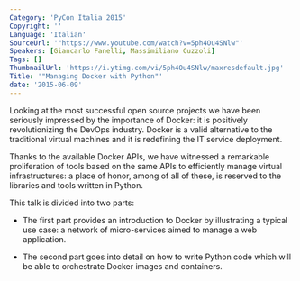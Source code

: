```yaml
---
Category: 'PyCon Italia 2015'
Copyright: ''
Language: 'Italian'
SourceUrl: '"https://www.youtube.com/watch?v=5ph4Ou4SNlw"'
Speakers: [Giancarlo Fanelli, Massimiliano Cuzzoli]
Tags: []
ThumbnailUrl: 'https://i.ytimg.com/vi/5ph4Ou4SNlw/maxresdefault.jpg'
Title: '"Managing Docker with Python"'
date: '2015-06-09'
---
```

Looking at the most successful open source projects we have been seriously impressed by the importance of Docker: it is positively revolutionizing the DevOps industry. Docker is a valid alternative to the traditional virtual machines and it is redefining the IT service deployment.

Thanks to the available Docker APIs, we have witnessed a remarkable proliferation of tools based on the same APIs to efficiently manage virtual infrastructures: a place of honor, among of all of these, is reserved to the libraries and tools written in Python.

This talk is divided into two parts:

* The first part provides an introduction to Docker by illustrating a typical use case: a network of micro-services aimed to manage a web application.

* The second part goes into detail on how to write Python code which will be able to orchestrate Docker images and containers.

